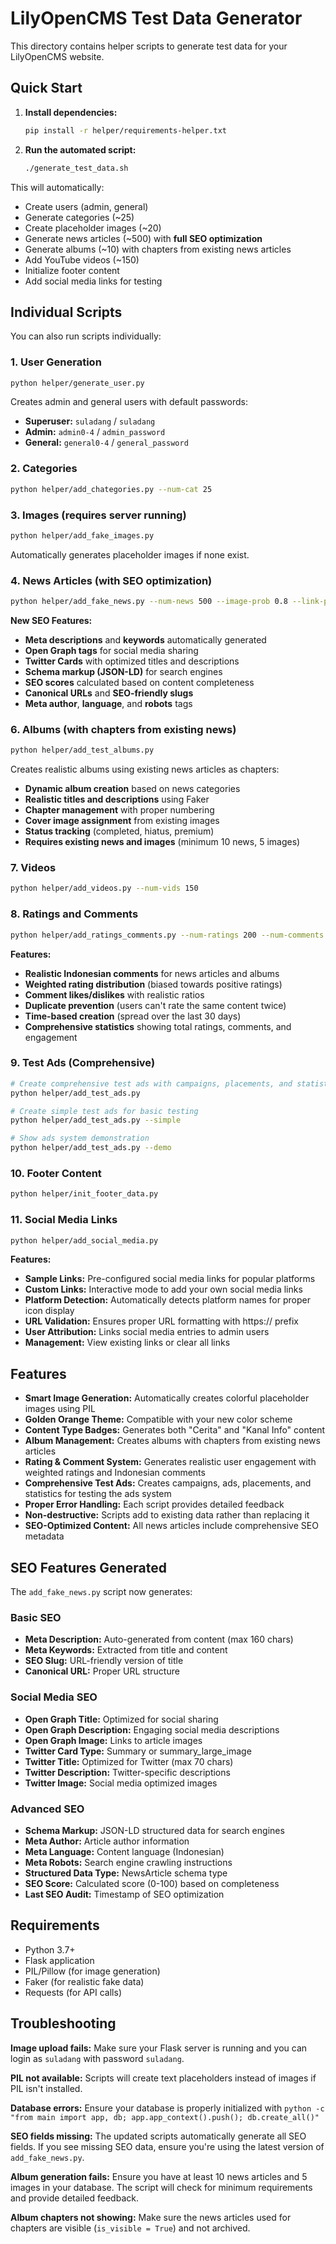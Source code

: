 # LilyOpenCMS Test Data Generator

This directory contains helper scripts to generate test data for your LilyOpenCMS website.

## Quick Start

1. **Install dependencies:**
   ```bash
   pip install -r helper/requirements-helper.txt
   ```

2. **Run the automated script:**
   ```bash
   ./generate_test_data.sh
   ```

This will automatically:
- Create users (admin, general)
- Generate categories (~25)
- Create placeholder images (~20)
- Generate news articles (~500) with **full SEO optimization**
- Generate albums (~10) with chapters from existing news articles
- Add YouTube videos (~150)
- Initialize footer content
- Add social media links for testing

## Individual Scripts

You can also run scripts individually:

### 1. User Generation
```bash
python helper/generate_user.py
```
Creates admin and general users with default passwords:
- **Superuser:** `suladang` / `suladang`
- **Admin:** `admin0-4` / `admin_password`
- **General:** `general0-4` / `general_password`

### 2. Categories
```bash
python helper/add_chategories.py --num-cat 25
```

### 3. Images (requires server running)
```bash
python helper/add_fake_images.py
```
Automatically generates placeholder images if none exist.

### 4. News Articles (with SEO optimization)
```bash
python helper/add_fake_news.py --num-news 500 --image-prob 0.8 --link-prob 0.6
```

**New SEO Features:**
- **Meta descriptions** and **keywords** automatically generated
- **Open Graph tags** for social media sharing
- **Twitter Cards** with optimized titles and descriptions
- **Schema markup (JSON-LD)** for search engines
- **SEO scores** calculated based on content completeness
- **Canonical URLs** and **SEO-friendly slugs**
- **Meta author**, **language**, and **robots** tags

### 6. Albums (with chapters from existing news)
```bash
python helper/add_test_albums.py
```
Creates realistic albums using existing news articles as chapters:
- **Dynamic album creation** based on news categories
- **Realistic titles and descriptions** using Faker
- **Chapter management** with proper numbering
- **Cover image assignment** from existing images
- **Status tracking** (completed, hiatus, premium)
- **Requires existing news and images** (minimum 10 news, 5 images)

### 7. Videos
```bash
python helper/add_videos.py --num-vids 150
```

### 8. Ratings and Comments
```bash
python helper/add_ratings_comments.py --num-ratings 200 --num-comments 150
```

**Features:**
- **Realistic Indonesian comments** for news articles and albums
- **Weighted rating distribution** (biased towards positive ratings)
- **Comment likes/dislikes** with realistic ratios
- **Duplicate prevention** (users can't rate the same content twice)
- **Time-based creation** (spread over the last 30 days)
- **Comprehensive statistics** showing total ratings, comments, and engagement

### 9. Test Ads (Comprehensive)
```bash
# Create comprehensive test ads with campaigns, placements, and statistics
python helper/add_test_ads.py

# Create simple test ads for basic testing
python helper/add_test_ads.py --simple

# Show ads system demonstration
python helper/add_test_ads.py --demo
```

### 10. Footer Content
```bash
python helper/init_footer_data.py
```

### 11. Social Media Links
```bash
python helper/add_social_media.py
```

**Features:**
- **Sample Links:** Pre-configured social media links for popular platforms
- **Custom Links:** Interactive mode to add your own social media links
- **Platform Detection:** Automatically detects platform names for proper icon display
- **URL Validation:** Ensures proper URL formatting with https:// prefix
- **User Attribution:** Links social media entries to admin users
- **Management:** View existing links or clear all links

## Features

- **Smart Image Generation:** Automatically creates colorful placeholder images using PIL
- **Golden Orange Theme:** Compatible with your new color scheme
- **Content Type Badges:** Generates both "Cerita" and "Kanal Info" content
- **Album Management:** Creates albums with chapters from existing news articles
- **Rating & Comment System:** Generates realistic user engagement with weighted ratings and Indonesian comments
- **Comprehensive Test Ads:** Creates campaigns, ads, placements, and statistics for testing the ads system
- **Proper Error Handling:** Each script provides detailed feedback
- **Non-destructive:** Scripts add to existing data rather than replacing it
- **SEO-Optimized Content:** All news articles include comprehensive SEO metadata

## SEO Features Generated

The `add_fake_news.py` script now generates:

### Basic SEO
- **Meta Description:** Auto-generated from content (max 160 chars)
- **Meta Keywords:** Extracted from title and content
- **SEO Slug:** URL-friendly version of title
- **Canonical URL:** Proper URL structure

### Social Media SEO
- **Open Graph Title:** Optimized for social sharing
- **Open Graph Description:** Engaging social media descriptions
- **Open Graph Image:** Links to article images
- **Twitter Card Type:** Summary or summary_large_image
- **Twitter Title:** Optimized for Twitter (max 70 chars)
- **Twitter Description:** Twitter-specific descriptions
- **Twitter Image:** Social media optimized images

### Advanced SEO
- **Schema Markup:** JSON-LD structured data for search engines
- **Meta Author:** Article author information
- **Meta Language:** Content language (Indonesian)
- **Meta Robots:** Search engine crawling instructions
- **Structured Data Type:** NewsArticle schema type
- **SEO Score:** Calculated score (0-100) based on completeness
- **Last SEO Audit:** Timestamp of SEO optimization

## Requirements

- Python 3.7+
- Flask application
- PIL/Pillow (for image generation)
- Faker (for realistic fake data)
- Requests (for API calls)

## Troubleshooting

**Image upload fails:** Make sure your Flask server is running and you can login as `suladang` with password `suladang`.

**PIL not available:** Scripts will create text placeholders instead of images if PIL isn't installed.

**Database errors:** Ensure your database is properly initialized with `python -c "from main import app, db; app.app_context().push(); db.create_all()"`

**SEO fields missing:** The updated scripts automatically generate all SEO fields. If you see missing SEO data, ensure you're using the latest version of `add_fake_news.py`.

**Album generation fails:** Ensure you have at least 10 news articles and 5 images in your database. The script will check for minimum requirements and provide detailed feedback.

**Album chapters not showing:** Make sure the news articles used for chapters are visible (`is_visible = True`) and not archived. 